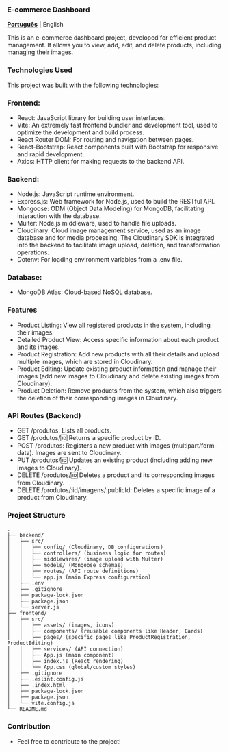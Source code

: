 ### E-commerce Dashboard

**[Português](README.pt.md)** | English

This is an e-commerce dashboard project, developed for efficient product management.
It allows you to view, add, edit, and delete products, including managing their images.

### Technologies Used
This project was built with the following technologies:

### Frontend:
- React: JavaScript library for building user interfaces.
- Vite: An extremely fast frontend bundler and development tool, used to optimize the development and build process.
- React Router DOM: For routing and navigation between pages.
- React-Bootstrap: React components built with Bootstrap for responsive and rapid development.
- Axios: HTTP client for making requests to the backend API.

### Backend:
- Node.js: JavaScript runtime environment.
- Express.js: Web framework for Node.js, used to build the RESTful API.
- Mongoose: ODM (Object Data Modeling) for MongoDB, facilitating interaction with the database.
- Multer: Node.js middleware, used to handle file uploads.
- Cloudinary: Cloud image management service, used as an image database and for media processing. The Cloudinary SDK is integrated into the backend to facilitate image upload, deletion, and transformation operations.
- Dotenv: For loading environment variables from a .env file.

### Database:
- MongoDB Atlas: Cloud-based NoSQL database.

### Features
- Product Listing: View all registered products in the system, including their images.
- Detailed Product View: Access specific information about each product and its images.
- Product Registration: Add new products with all their details and upload multiple images, which are stored in Cloudinary.
- Product Editing: Update existing product information and manage their images (add new images to Cloudinary and delete existing images from Cloudinary).
- Product Deletion: Remove products from the system, which also triggers the deletion of their corresponding images in Cloudinary.

### API Routes (Backend)
- GET /produtos: Lists all products.
- GET /produtos/:id: Returns a specific product by ID.
- POST /produtos: Registers a new product with images (multipart/form-data). Images are sent to Cloudinary.
- PUT /produtos/:id: Updates an existing product (including adding new images to Cloudinary).
- DELETE /produtos/:id: Deletes a product and its corresponding images from Cloudinary.
- DELETE /produtos/:id/imagens/:publicId: Deletes a specific image of a product from Cloudinary.

### Project Structure

```
.
├── backend/
│   ├── src/
│   │   ├── config/ (Cloudinary, DB configurations)
│   │   ├── controllers/ (business logic for routes)
│   │   ├── middlewares/ (image upload with Multer)
│   │   ├── models/ (Mongoose schemas)
│   │   ├── routes/ (API route definitions)
│   │   └── app.js (main Express configuration)
│   ├── .env
│   ├── .gitignore
│   ├── package-lock.json
│   ├── package.json
│   └── server.js
├── frontend/
│   ├── src/
│   │   ├── assets/ (images, icons)
│   │   ├── components/ (reusable components like Header, Cards)
│   │   ├── pages/ (specific pages like ProductRegistration, ProductEditing)
│   │   ├── services/ (API connection)
│   │   ├── App.js (main component)
│   │   ├── index.js (React rendering)
│   │   └── App.css (global/custom styles)
│   ├── .gitignore
│   ├── .eslint.config.js
│   ├── .index.html
│   ├── package-lock.json
│   ├── package.json
│   └── vite.config.js
└── README.md
````

### Contribution

- Feel free to contribute to the project!